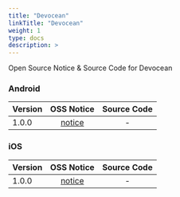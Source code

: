 ```yaml
---
title: "Devocean"
linkTitle: "Devocean"
weight: 1
type: docs
description: >
---
```


Open Source Notice & Source Code for Devocean

### Android

| Version | OSS Notice | Source Code |
|---|:---:|:---:|
| 1.0.0 | [notice](https://opensource.sktelecom.com/compliance_artifacts/devocean/android/1.0.0/Devocean_Android_1.0.0_OSS_Notice.html)  | - |

### iOS

| Version | OSS Notice | Source Code |
|---|:---:|:---:|
| 1.0.0 | [notice](https://opensource.sktelecom.com/compliance_artifacts/devocean/ios/1.0.0/Devocean_ios_1.0.0_OSS_Notice.html)  | - |